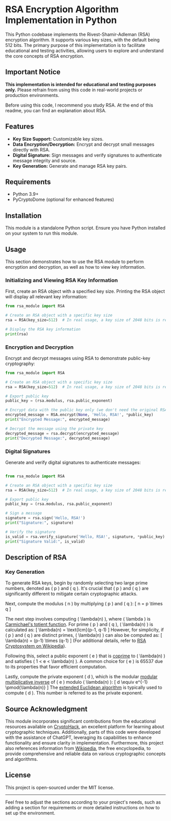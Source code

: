 # RSA Encryption Algorithm Implementation in Python

This Python codebase implements the Rivest-Shamir-Adleman (RSA) encryption algorithm. It supports various key sizes, with the default being 512 bits. The primary purpose of this implementation is to facilitate educational and testing activities, allowing users to explore and understand the core concepts of RSA encryption.

## Important Notice
**This implementation is intended for educational and testing purposes only.** Please refrain from using this code in real-world projects or production environments.

Before using this code, I recommend you study RSA. At the end of this readme, you can find an explanation about RSA.

## Features

- **Key Size Support:** Customizable key sizes.
- **Data Encryption/Decryption:** Encrypt and decrypt small messages directly with RSA.
- **Digital Signature:** Sign messages and verify signatures to authenticate message integrity and source.
- **Key Generation:** Generate and manage RSA key pairs.

## Requirements
- Python 3.9+
- PyCryptoDome (optional for enhanced features)

## Installation

This module is a standalone Python script. Ensure you have Python installed on your system to run this module.


## Usage
This section demonstrates how to use the RSA module to perform encryption and decryption, as well as how to view key information.

### Initializing and Viewing RSA Key Information
First, create an RSA object with a specified key size. Printing the RSA object will display all relevant key information:
```python
from rsa_module import RSA

# Create an RSA object with a specific key size
rsa = RSA(key_size=512)  # In real usage, a key size of 2048 bits is recommended.

# Display the RSA key information
print(rsa)
```

### Encryption and Decryption
Encrypt and decrypt messages using RSA to demonstrate public-key cryptography:
```python
from rsa_module import RSA

# Create an RSA object with a specific key size
rsa = RSA(key_size=512)  # In real usage, a key size of 2048 bits is recommended.

# Export public key
public_key = (rsa.modulus, rsa.public_exponent)

# Encrypt data with the public key only (we don't need the original RSA object)
encrypted_message = RSA.encrypt(None, 'Hello, RSA!', *public_key)
print("Encrypted Message:", encrypted_message)

# Decrypt the message using the private key
decrypted_message = rsa.decrypt(encrypted_message)
print("Decrypted Message:", decrypted_message)
```

### Digital Signatures
Generate and verify digital signatures to authenticate messages:
```python

from rsa_module import RSA

# Create an RSA object with a specific key size
rsa = RSA(key_size=512)  # In real usage, a key size of 2048 bits is recommended.

# Export public key
public_key = (rsa.modulus, rsa.public_exponent)

# Sign a message
signature = rsa.sign('Hello, RSA!')
print("Signature:", signature)

# Verify the signature
is_valid = rsa.verify_signature('Hello, RSA!', signature, *public_key)
print("Signature Valid:", is_valid)
```

## Description of RSA

### Key Generation

To generate RSA keys, begin by randomly selecting two large prime numbers, denoted as \( p \) and \( q \). It's crucial that \( p \) and \( q \) are significantly different to mitigate certain cryptographic attacks.

Next, compute the modulus \( n \) by multiplying \( p \) and \( q \):
\[ n = p \times q \]

The next step involves computing \( \lambda(n) \), where \( \lambda \) is [Carmichael's totient function](https://en.wikipedia.org/wiki/Carmichael_function). For prime \( p \) and \( q \), \( \lambda(n) \) is calculated as:
\[ \lambda(n) = \text{lcm}(p-1, q-1) \]
However, for simplicity, if \( p \) and \( q \) are distinct primes, \( \lambda(n) \) can also be computed as:
\[ \lambda(n) = (p-1) \times (q-1) \]
(For additional details, refer to [RSA Cryptosystem on Wikipedia](https://en.wikipedia.org/wiki/RSA_(cryptosystem))).

Following this, select a public exponent \( e \) that is [coprime](https://en.wikipedia.org/wiki/Coprime_integers) to \( \lambda(n) \) and satisfies \( 1 < e < \lambda(n) \). A common choice for \( e \) is 65537 due to its properties that favor efficient computation.

Lastly, compute the private exponent \( d \), which is the modular [modular multiplicative inverse](https://en.wikipedia.org/wiki/Modular_multiplicative_inverse) of \( e \) modulo \( \lambda(n) \):
\[ d \equiv e^{-1} \pmod{\lambda(n)} \]
The [extended Euclidean algorithm](https://en.wikipedia.org/wiki/Extended_Euclidean_algorithm) is typically used to compute \( d \). This number is referred to as the private exponent.






## Source Acknowledgment
This module incorporates significant contributions from the educational resources available on [CryptoHack](https://cryptohack.org/courses/public-key/course_details/), an excellent platform for learning about cryptographic techniques. Additionally, parts of this code were developed with the assistance of ChatGPT, leveraging its capabilities to enhance functionality and ensure clarity in implementation. Furthermore, this project also references information from [Wikipedia](https://en.wikipedia.org/wiki/RSA_(cryptosystem)), the free encyclopedia, to provide comprehensive and reliable data on various cryptographic concepts and algorithms.

## License

This project is open-sourced under the MIT license.

---

Feel free to adjust the sections according to your project's needs, such as adding a section for requirements or more detailed instructions on how to set up the environment.

